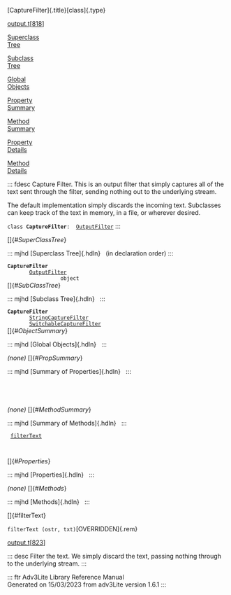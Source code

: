 [CaptureFilter]{.title}[class]{.type}

[output.t](../file/output.t.html)\[[818](../source/output.t.html#818)\]

[Superclass\
Tree](#_SuperClassTree_)

[Subclass\
Tree](#_SubClassTree_)

[Global\
Objects](#_ObjectSummary_)

[Property\
Summary](#_PropSummary_)

[Method\
Summary](#_MethodSummary_)

[Property\
Details](#_Properties_)

[Method\
Details](#_Methods_)

::: fdesc
Capture Filter. This is an output filter that simply captures all of the
text sent through the filter, sending nothing out to the underlying
stream.

The default implementation simply discards the incoming text. Subclasses
can keep track of the text in memory, in a file, or wherever desired.

`class `**`CaptureFilter`**` :   `[`OutputFilter`](../object/OutputFilter.html)
:::

[]{#_SuperClassTree_}

::: mjhd
[Superclass Tree]{.hdln}   (in declaration order)
:::

**`CaptureFilter`**\
`         `[`OutputFilter`](../object/OutputFilter.html)\
`                 object`\
[]{#_SubClassTree_}

::: mjhd
[Subclass Tree]{.hdln}  
:::

**`CaptureFilter`**\
`         `[`StringCaptureFilter`](../object/StringCaptureFilter.html)\
`         `[`SwitchableCaptureFilter`](../object/SwitchableCaptureFilter.html)\
[]{#_ObjectSummary_}

::: mjhd
[Global Objects]{.hdln}  
:::

*(none)* []{#_PropSummary_}

::: mjhd
[Summary of Properties]{.hdln}  
:::

` `

` `

*(none)* []{#_MethodSummary_}

::: mjhd
[Summary of Methods]{.hdln}  
:::

` `[`filterText`](#filterText)`  `

` `

[]{#_Properties_}

::: mjhd
[Properties]{.hdln}  
:::

*(none)* []{#_Methods_}

::: mjhd
[Methods]{.hdln}  
:::

[]{#filterText}

`filterText (ostr, txt)`[OVERRIDDEN]{.rem}

[output.t](../file/output.t.html)\[[823](../source/output.t.html#823)\]

::: desc
Filter the text. We simply discard the text, passing nothing through to
the underlying stream.
:::

::: ftr
Adv3Lite Library Reference Manual\
Generated on 15/03/2023 from adv3Lite version 1.6.1
:::
